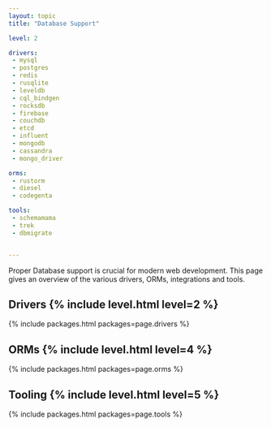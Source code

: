 ```yaml
---
layout: topic
title: "Database Support"

level: 2

drivers:
 - mysql
 - postgres
 - redis
 - rusqlite
 - leveldb
 - cql_bindgen
 - rocksdb
 - firebase
 - couchdb
 - etcd
 - influent
 - mongodb
 - cassandra
 - mongo_driver

orms:
 - rustorm
 - diesel
 - codegenta

tools:
 - schemamama
 - trek
 - dbmigrate


---
```


Proper Database support is crucial for modern web development. This page gives an overview of the various drivers, ORMs, integrations and tools.

<h2>Drivers  {% include level.html level=2 %}</h2>

{% include packages.html packages=page.drivers %}

<h2>ORMs  {% include level.html level=4 %}</h2>

{% include packages.html packages=page.orms %}

<h2>Tooling  {% include level.html level=5 %}</h2>

{% include packages.html packages=page.tools %}
